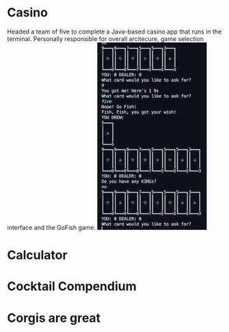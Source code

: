 # Casino
Headed a team of five to complete a Java-based casino app that runs in the terminal. Personally responsible for overall arcitecure, game selection interface and the GoFish game. 
[![Screenshot of Casino Name](Pictures/GoFish.png)](Pictures/GoFish%20Large.png)

# Calculator

# Cocktail Compendium

# Corgis are great
